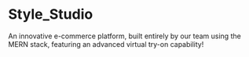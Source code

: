 # Style_Studio
An innovative e-commerce platform, built entirely by our team using the MERN stack, featuring an advanced virtual try-on capability!
 
